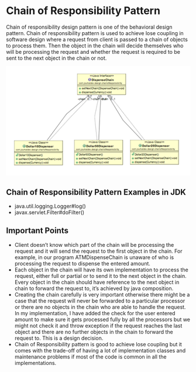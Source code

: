 # Chain of Responsibility Pattern
Chain of responsibility design pattern is one of the behavioral design
pattern. Chain of responsibility pattern is used to achieve lose coupling in
software design where a request from client is passed to a chain of objects to
process them. Then the object in the chain will decide themselves who will
be processing the request and whether the request is required to be sent to
the next object in the chain or not.

![Class Diagram](ChainOfResponsibilityPatternClassDiagram.png)

## Chain of Responsibility Pattern Examples in JDK
- java.util.logging.Logger#log()
- javax.servlet.Filter#doFilter()

## Important Points
- Client doesn’t know which part of the chain will be processing the
request and it will send the request to the first object in the chain. For
example, in our program ATMDispenseChain is unaware of who is
processing the request to dispense the entered amount.
- Each object in the chain will have its own implementation to process
the request, either full or partial or to send it to the next object in the
chain.
Every object in the chain should have reference to the next object in
chain to forward the request to, it’s achieved by java composition.
- Creating the chain carefully is very important otherwise there might
be a case that the request will never be forwarded to a particular
processor or there are no objects in the chain who are able to handle
the request. In my implementation, I have added the check for the user
entered amount to make sure it gets processed fully by all the
processors but we might not check it and throw exception if the
request reaches the last object and there are no further objects in the
chain to forward the request to. This is a design decision.
- Chain of Responsibility pattern is good to achieve lose coupling but it
comes with the trade-off of having a lot of implementation classes and
maintenance problems if most of the code is common in all the
implementations.